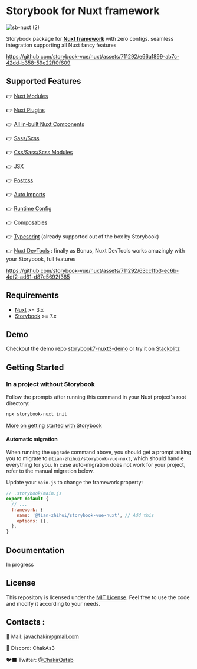 # Storybook for Nuxt framework <!-- omit in toc -->

![sb-nuxt (2)](https://github.com/storybook-vue/nuxt/assets/711292/6cd06c77-1b6e-4a45-9666-a97d091a27c0)

Storybook package for [**Nuxt framework**](https://nuxt.com/) with zero configs. seamless integration supporting all Nuxt fancy features

https://github.com/storybook-vue/nuxt/assets/711292/e66a1899-ab7c-42dd-b358-59e22ff0f609

## Supported Features

👉 [Nuxt Modules](#nuxts-image-component)

👉 [Nuxt Plugins](#nuxt-font-optimization)

👉 [All in-built Nuxt Components](#nuxt-components)

👉 [Sass/Scss](#sassscss)

👉 [Css/Sass/Scss Modules](#csssassscss-modules)

👉 [ JSX ](#styled-jsx)

👉 [Postcss](#postcss)

👉 [Auto Imports](#auto-imports)

👉 [Runtime Config](#runtime-config)

👉 [Composables](#composables)

👉 [Typescript](#typescript) (already supported out of the box by Storybook)

👉 [Nuxt DevTools](https://devtools.nuxtjs.org/) : finally as Bonus, Nuxt DevTools works amazingly with your Storybook, full features

https://github.com/storybook-vue/nuxt/assets/711292/63cc1fb3-ec6b-4df2-ad61-d87e5692f385

## Requirements

- [Nuxt](https://nuxt.com/) >= 3.x
- [Storybook](https://storybook.js.org/) >= 7.x

## Demo

Checkout the demo repo [storybook7-nuxt3-demo](https://github.com/storybook-vue/storybook-nuxt-demo)
or try it on [Stackblitz](https://stackblitz.com/~/github.com/storybook-vue/storybook-nuxt-demo)

## Getting Started

### In a project without Storybook

Follow the prompts after running this command in your Nuxt project's root directory:

```bash
npx storybook-nuxt init
```

[More on getting started with Storybook](https://storybook.js.org/docs/vue3/get-started/install)

#### Automatic migration

When running the `upgrade` command above, you should get a prompt asking you to migrate to `@tian-zhihui/storybook-vue-nuxt`, which should handle everything for you. In case auto-migration does not work for your project, refer to the manual migration below.

Update your `main.js` to change the framework property:

```js
// .storybook/main.js
export default {
  // ...
  framework: {
    name: '@tian-zhihui/storybook-vue-nuxt', // Add this
    options: {},
  },
}
```

## Documentation

In progress

## License

This repository is licensed under the [MIT License](LICENSE). Feel free to use the code and modify it according to your needs.

## Contacts :

🔖 Mail: javachakir@gmail.com

💬 Discord: ChakAs3

🐦‍⬛ Twitter: [@ChakirQatab](https://twitter.com/ChakirQatab)
